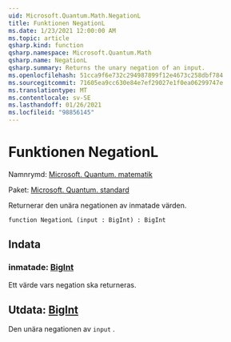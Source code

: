 ```yaml
---
uid: Microsoft.Quantum.Math.NegationL
title: Funktionen NegationL
ms.date: 1/23/2021 12:00:00 AM
ms.topic: article
qsharp.kind: function
qsharp.namespace: Microsoft.Quantum.Math
qsharp.name: NegationL
qsharp.summary: Returns the unary negation of an input.
ms.openlocfilehash: 51cca9f6e732c294987899f12e4673c258dbf784
ms.sourcegitcommit: 71605ea9cc630e84e7ef29027e1f0ea06299747e
ms.translationtype: MT
ms.contentlocale: sv-SE
ms.lasthandoff: 01/26/2021
ms.locfileid: "98856145"
---
```

# <a name="negationl-function"></a>Funktionen NegationL

Namnrymd: [Microsoft. Quantum. matematik](xref:Microsoft.Quantum.Math)

Paket: [Microsoft. Quantum. standard](https://nuget.org/packages/Microsoft.Quantum.Standard)


Returnerar den unära negationen av inmatade värden.

```qsharp
function NegationL (input : BigInt) : BigInt
```


## <a name="input"></a>Indata

### <a name="input--bigint"></a>inmatade: [BigInt](xref:microsoft.quantum.lang-ref.bigint)

Ett värde vars negation ska returneras.



## <a name="output--bigint"></a>Utdata: [BigInt](xref:microsoft.quantum.lang-ref.bigint)

Den unära negationen av `input` .